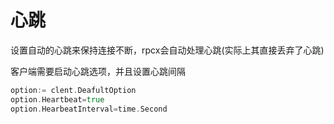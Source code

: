 # 心跳

设置自动的心跳来保持连接不断，rpcx会自动处理心跳(实际上其直接丢弃了心跳)

客户端需要启动心跳选项，并且设置心跳间隔

```go
option:= clent.DeafultOption
option.Heartbeat=true
option.HearbeatInterval=time.Second
```


